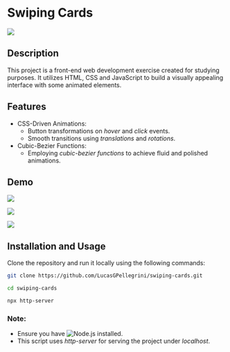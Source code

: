 # Swiping Cards

![](https://github.com/LucasGPellegrini/swiping-cards/media/main.png)

## Description

This project is a front-end web development exercise created for studying purposes. It utilizes HTML, CSS and JavaScript to build a visually appealing interface with some animated elements.

## Features
- CSS-Driven Animations:
    - Button transformations on *hover* and *click* events.
    - Smooth transitions using *translations* and *rotations*. 
- Cubic-Bezier Functions:
    - Employing *cubic-bezier functions* to achieve fluid and polished animations.

## Demo


![](https://github.com/LucasGPellegrini/swiping-cards/media/preview1.png)

![](https://github.com/LucasGPellegrini/swiping-cards/media/preview2.png)

![](https://github.com/LucasGPellegrini/swiping-cards/media/preview3.png)

## Installation and Usage

Clone the repository and run it locally using the following commands:

```bash
git clone https://github.com/LucasGPellegrini/swiping-cards.git

cd swiping-cards

npx http-server
```
### Note:

- Ensure you have ![Node.js](https://nodejs.org/en) installed.
- This script uses *http-server* for serving the project under *localhost*.

